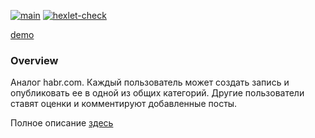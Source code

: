 [![main](https://github.com/infl4me/rails-project-lvl2/actions/workflows/main.yml/badge.svg)](https://github.com/infl4me/rails-project-lvl2/actions/workflows/main.yml)
[![hexlet-check](https://github.com/infl4me/rails-project-lvl2/actions/workflows/hexlet-check.yml/badge.svg)](https://github.com/infl4me/rails-project-lvl2/actions/workflows/hexlet-check.yml)

[demo](https://secure-lowlands-00049.herokuapp.com)

### Overview
Аналог habr.com. Каждый пользователь может создать запись и опубликовать ее в одной из общих категорий. Другие пользователи ставят оценки и комментируют добавленные посты.

Полное описание [здесь](https://ru.hexlet.io/programs/rails/projects/64)
